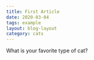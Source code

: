 ```yaml
---
title: First Article
date: 2020-03-04
tags: example
layout: blog-layout
category: cats
---
```


What is your favorite type of cat?
